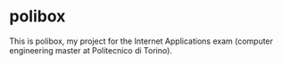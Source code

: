 # polibox
This is polibox, my project for the Internet Applications exam (computer engineering master at Politecnico di Torino).

